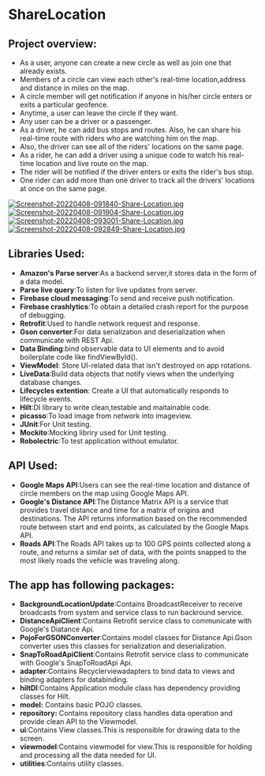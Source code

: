 # ShareLocation

## Project overview:
* As a user, anyone can create a new circle as well as join one that already exists.
* Members of a circle can view each other's real-time location,address and distance in miles on the map.
* A circle member will get notification if anyone in his/her circle enters or exits a particular geofence.
* Anytime, a user can leave the circle if they want.
* Any user can be a driver or a passenger.
* As a driver, he can add bus stops and routes. Also, he can share his real-time route with riders who are watching him on the map.
* Also, the driver can see all of the riders' locations on the same page.
* As a rider, he can add a driver using a unique code to watch his real-time location and live route on the map.
* The rider will be notified if the driver enters or exits the rider's bus stop.
* One rider can add more than one driver to track all the drivers' locations at once on the same page.

[![Screenshot-20220408-091840-Share-Location.jpg](https://i.postimg.cc/gjtDgN5C/Screenshot-20220408-091840-Share-Location.jpg)](https://postimg.cc/Zv3pRFJH)
[![Screenshot-20220408-091904-Share-Location.jpg](https://i.postimg.cc/fLrDDh0k/Screenshot-20220408-091904-Share-Location.jpg)](https://postimg.cc/dkrzjp6K)      
 [![Screenshot-20220408-093001-Share-Location.jpg](https://i.postimg.cc/3xvBZjZq/Screenshot-20220408-093001-Share-Location.jpg)](https://postimg.cc/RWvKSHy1)
 [![Screenshot-20220408-092849-Share-Location.jpg](https://i.postimg.cc/gJNq0gYx/Screenshot-20220408-092849-Share-Location.jpg)](https://postimg.cc/Q9KW4kKD)

## Libraries Used:

* **Amazon's Parse server**:As a backend server,it stores data in the form of a data model.
* **Parse live query**:To listen for live updates from server.
* **Firebase cloud messaging**:To send and receive push notification.
* **Firebase crashlytics**:To obtain a detailed crash report for the purpose of debugging.
* **Retrofit**:Used to handle network request and response.
* **Gson converter**:For data serialization and deserialization when communicate with REST Api.
* **Data Binding**:bind observable data to UI elements and to avoid boilerplate code like findViewById().
* **ViewModel**: Store UI-related data that isn't destroyed on app rotations.
* **LiveData**:Build data objects that notify views when the underlying database changes.
* **Lifecycles extention**: Create a UI that automatically responds to lifecycle events.
* **Hilt**:DI library to write clean,testable and maitainable code.
* **picasso**:To load image from network into imageview.
* **JUnit**:For Unit testing.
* **Mockito**:Mocking libriry used for Unit testing.
* **Robolectric**:To test application without emulator.

## API Used:
* **Google Maps API**:Users can see the real-time location and distance of circle members on the map using Google Maps API.
* **Google's Distance API**:The Distance Matrix API is a service that provides travel distance and time for a matrix of origins and destinations. The API returns information based on the recommended route between start and end points, as calculated by the Google Maps API.
* **Roads API**:The Roads API takes up to 100 GPS points collected along a route, and returns a similar set of data, with the points snapped to the most likely roads the vehicle was traveling along. 



## The app has following packages:
* **BackgroundLocationUpdate**:Contains BroadcastReceiver to receive broadcasts from system and service class to run backround service.
* **DistanceApiClient**:Contains Retrofit service class to communicate with Google's Diatance Api.
* **PojoForGSONConverter**:Contains model classes for Distance Api.Gson converter uses this classes for serialization and deserialization.
* **SnapToRoadApiClient**:Contains Retrofit service class to communicate with Google's SnapToRoadApi Api.
* **adapter**:Contains Recyclerviewadapters to bind data to views and binding adapters for databinding.
* **hiltDI**:Contains Application module class has dependency providing classes for Hilt.
* **model:** Contains basic POJO classes.
* **repository:** Contains repository class handles data operation and provide clean API to the Viewmodel.
* **ui**:Contains View classes.This is responsible for drawing data to the screen.   
* **viewmodel**:Contains viewmodel for view.This is responsible for holding and processing all the data needed for UI.
* **utilities**:Contains utility classes.
 
